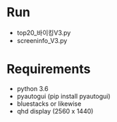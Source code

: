 # Run
- top20_바이킹V3.py
- screeninfo_V3.py

# Requirements
- python 3.6
- pyautogui (pip install pyautogui)
- bluestacks or likewise
- qhd display (2560 x 1440)
